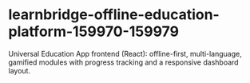 # learnbridge-offline-education-platform-159970-159979

Universal Education App frontend (React): offline-first, multi-language, gamified modules with progress tracking and a responsive dashboard layout.